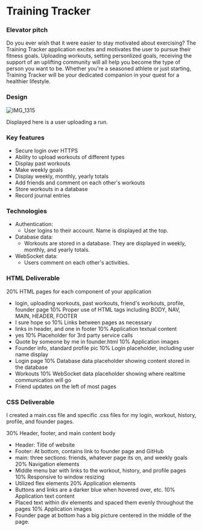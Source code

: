 # Training Tracker
### Elevator pitch
Do you ever wish that it were easier to stay motivated about exercising? The Training Tracker application excites and motivates the user to pursue their fitness goals. Uploading workouts, setting personlized goals, receiving the support of an uplifting community will all help you become the type of person you want to be. Whether you're a seasoned athlete or just starting, Training Tracker will be your dedicated companion in your quest for a healthier lifestyle.

### Design
![IMG_1315](https://github.com/zacherikson/training-tracker/assets/100091786/8c4b82c2-42cc-4834-80e2-cedd5f3a449a)

Displayed here is a user uploading a run.

### Key features
- Secure login over HTTPS
- Ability to upload workouts of different types
- Display past workouts
- Make weekly goals
- Display weekly, monthly, yearly totals
- Add friends and comment on each other's workouts
- Store workouts in a database
- Record journal entries

### Technologies
- Authentication:
  - User logins to their account. Name is displayed at the top.
- Database data:
  - Workouts are stored in a database. They are displayed in weekly, monthly, and yearly totals.
- WebSocket data:
  - Users comment on each other's activities.


### HTML Deliverable
20% HTML pages for each component of your application 
- login, uploading workouts, past workouts, friend's workouts, profile, founder page
10% Proper use of HTML tags including BODY, NAV, MAIN, HEADER, FOOTER
- I sure hope so
10% Links between pages as necessary
- links in header, and one in footer
10% Application textual content
- yes
10% Placeholder for 3rd party service calls
- Quote by someone by me in founder.html
10% Application images
- Founder info, standard profile pic
10% Login placeholder, including user name display
- Login page
10% Database data placeholder showing content stored in the database
- Workouts
10% WebSocket data placeholder showing where realtime communication will go
- Friend updates on the left of most pages

### CSS Deliverable
I created a main.css file and specific .css files for my login, workout, history, profile, and founder pages. 

30% Header, footer, and main content body
- Header: Title of website
- Footer: At bottom, contains link to founder page and GitHub
- main: three sections: friends, whatever page its on, and weekly goals
20% Navigation elements
- Middle menu bar with links to the workout, history, and profile pages
10% Responsive to window resizing
- Utilized flex elements 
20% Application elements
- Buttons and links are a darker blue when hovered over, etc.
10% Application text content
- Placed text within div elements and spaced them evenly throughout the pages
10% Application images
- Founder page at bottom has a big picture centered in the middle of the page. 